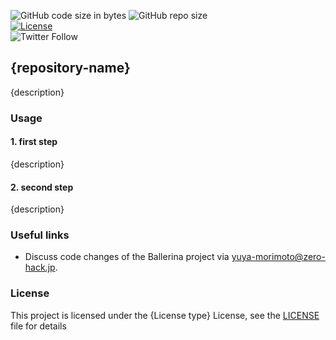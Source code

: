 ![GitHub code size in bytes](https://img.shields.io/github/languages/code-size/zero-hack-org/{repository-name})
![GitHub repo size](https://img.shields.io/github/repo-size/zero-hack-org/{repository-name})
<br/>
[![License](https://img.shields.io/badge/License-Apache%202.0-blue.svg)](https://opensource.org/licenses/Apache-2.0)
<br/>
![Twitter Follow](https://img.shields.io/twitter/follow/y_morimoto_dev?style=social)

## {repository-name}

{description}

### 
### Usage

#### 1. first step

{description}

#### 2. second step

{description}

### Useful links

- Discuss code changes of the Ballerina project via [yuya-morimoto@zero-hack.jp](yuya-morimoto@zero-hack.jp).

### License

This project is licensed under the {License type} License, see the [LICENSE](./LICENSE) file for details
